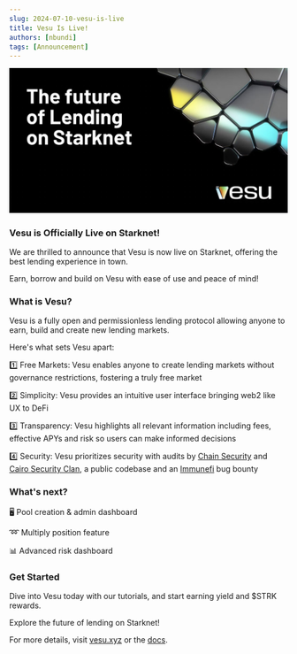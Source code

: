 ```yaml
---
slug: 2024-07-10-vesu-is-live
title: Vesu Is Live!
authors: [nbundi]
tags: [Announcement]
---
```


![Welcome Vesu](the-future-of-lending.jpeg)


### Vesu is Officially Live on Starknet!

We are thrilled to announce that Vesu is now live on Starknet, offering the best lending experience in town. 

Earn, borrow and build on Vesu with ease of use and peace of mind!

### What is Vesu?

Vesu is a fully open and permissionless lending protocol allowing anyone to earn, build and create new lending markets.

Here's what sets Vesu apart:

1️⃣ Free Markets: Vesu enables anyone to create lending markets without governance restrictions, fostering a truly free market

2️⃣ Simplicity:  Vesu provides an intuitive user interface bringing web2 like UX to DeFi 

3️⃣ Transparency: Vesu highlights all relevant information including fees, effective APYs and risk so users can make informed decisions

4️⃣ Security: Vesu prioritizes security with audits by [Chain Security](https://x.com/chain_security) and [Cairo Security Clan](https://x.com/cairoaudit), a public codebase and an [Immunefi](https://x.com/immunefi) bug bounty

### What's next?

🖥️ Pool creation & admin dashboard

➿ Multiply position feature

📊 Advanced risk dashboard

### Get Started

Dive into Vesu today with our tutorials, and start earning yield and $STRK rewards. 

Explore the future of lending on Starknet!

For more details, visit [vesu.xyz](https://vesu.xyz) or the [docs](https://docs.vesu.xyz).